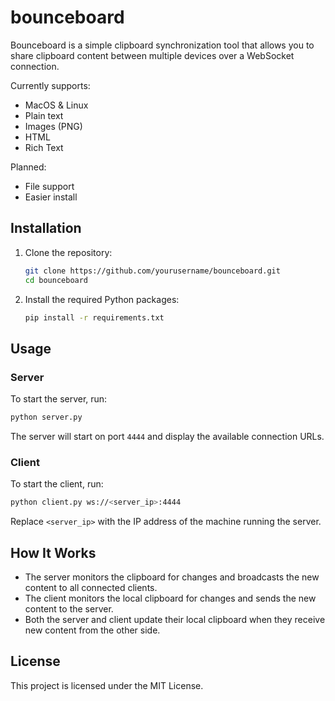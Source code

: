 # bounceboard

Bounceboard is a simple clipboard synchronization tool that allows you to share clipboard content between multiple devices over a WebSocket connection.

Currently supports:
- MacOS & Linux
- Plain text
- Images (PNG)
- HTML
- Rich Text

Planned:
- File support
- Easier install

## Installation

1. Clone the repository:
    ```sh
    git clone https://github.com/yourusername/bounceboard.git
    cd bounceboard
    ```

2. Install the required Python packages:
    ```sh
    pip install -r requirements.txt
    ```

## Usage

### Server

To start the server, run:
```sh
python server.py
```
The server will start on port `4444` and display the available connection URLs.

### Client

To start the client, run:
```sh
python client.py ws://<server_ip>:4444
```
Replace `<server_ip>` with the IP address of the machine running the server.

## How It Works

- The server monitors the clipboard for changes and broadcasts the new content to all connected clients.
- The client monitors the local clipboard for changes and sends the new content to the server.
- Both the server and client update their local clipboard when they receive new content from the other side.

## License

This project is licensed under the MIT License.
